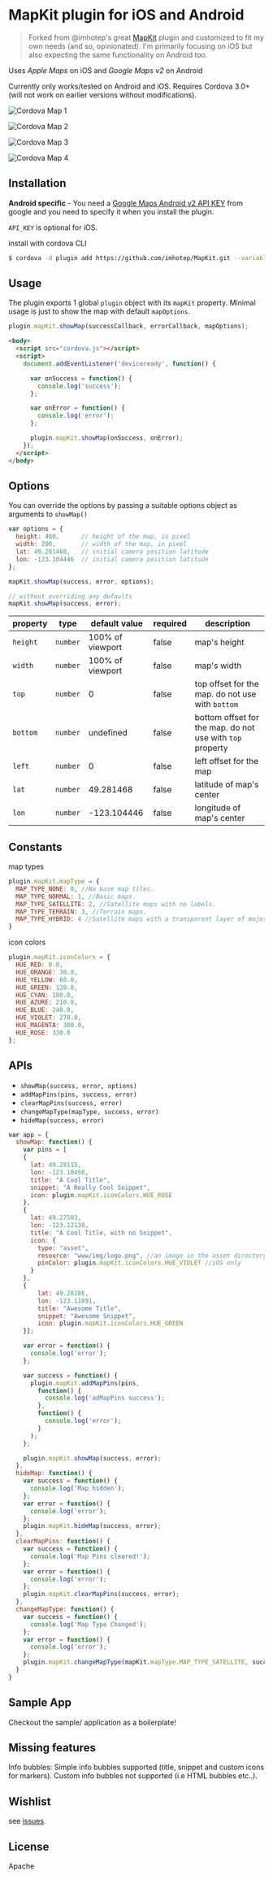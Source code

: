 # MapKit plugin for iOS and Android

> Forked from @imhotep's great [MapKit](https://github.com/imhotep/MapKit) plugin and customized to fit my own needs (and so, opinionated). I'm primarily focusing on iOS but also expecting the same functionality on Android too.

Uses *Apple Maps* on iOS and *Google Maps v2* on Android

Currently only works/tested on Android and iOS. Requires Cordova 3.0+ (will not work on earlier versions without modifications).

![Cordova Map 1](http://i.imgur.com/Mf6oeXal.png)

![Cordova Map 2](http://i.imgur.com/XaaBGeGl.png)

![Cordova Map 3](http://i.imgur.com/3IoDj0Rl.png)

![Cordova Map 4](http://i.imgur.com/Bfzik6Ml.png)

## Installation

**Android specific** - You need a [Google Maps Android v2 API KEY](https://code.google.com/apis/console/) from google and you need to specify it when you install the plugin.

`API_KEY` is optional for iOS.

install with cordova CLI

```sh
$ cordova -d plugin add https://github.com/imhotep/MapKit.git --variable API_KEY="YOUR_API_KEY_FROM_GOOGLE"
```

## Usage

The plugin exports 1 global `plugin` object with its `mapKit` property. Minimal usage is just to show the map with default `mapOptions`.

```js
plugin.mapKit.showMap(successCallback, errorCallback, mapOptions);
```

```html
<body>
  <script src="cordova.js"></script>
  <script>
    document.addEventListener('deviceready', function() {

      var onSuccess = function() {
        console.log('success');
      };

      var onError = function() {
        console.log('error');
      };

      plugin.mapKit.showMap(onSuccess, onError);
    });
  </script>
</body>
```

## Options

You can override the options by passing a suitable options object as arguments to `showMap()`

```js
var options = {
  height: 460,      // height of the map, in pixel
  width: 200,       // width of the map, in pixel
  lat: 49.281468,   // initial camera position latitude
  lon: -123.104446  // initial camera position latitude
};

mapKit.showMap(success, error, options);

// without overriding any defaults
mapKit.showMap(success, error);
```

| property | type | default value | required | description |
| -------- | ---- | ------- | -------- | ----------- |
| `height` | `number` | 100% of viewport | false | map's height |
| `width`  | `number` | 100% of viewport | false | map's width |
| `top`    | `number` | 0 | false | top offset for the map. do not use with `bottom` |
| `bottom`    | `number` | undefined | false | bottom offset for the map. do not use with `top` property |
| `left`    | `number` | 0 | false | left offset for the map |
| `lat`    | `number` | 49.281468 | false | latitude of map's center |
| `lon`    | `number` | -123.104446 | false | longitude of map's center |

## Constants

map types

```js
plugin.mapKit.mapType = {
  MAP_TYPE_NONE: 0, //No base map tiles.
  MAP_TYPE_NORMAL: 1, //Basic maps.
  MAP_TYPE_SATELLITE: 2, //Satellite maps with no labels.
  MAP_TYPE_TERRAIN: 3, //Terrain maps.
  MAP_TYPE_HYBRID: 4 //Satellite maps with a transparent layer of major streets.
}
```

icon colors

```js
plugin.mapKit.iconColors = {
  HUE_RED: 0.0,
  HUE_ORANGE: 30.0,
  HUE_YELLOW: 60.0,
  HUE_GREEN: 120.0,
  HUE_CYAN: 180.0,
  HUE_AZURE: 210.0,
  HUE_BLUE: 240.0,
  HUE_VIOLET: 270.0,
  HUE_MAGENTA: 300.0,
  HUE_ROSE: 330.0
};
```

## APIs

- `showMap(success, error, options)`
- `addMapPins(pins, success, error)`
- `clearMapPins(success, error)`
- `changeMapType(mapType, success, error)`
- `hideMap(success, error)`

```js
var app = {
  showMap: function() {
    var pins = [
    {
      lat: 49.28115,
      lon: -123.10450,
      title: "A Cool Title",
      snippet: "A Really Cool Snippet",
      icon: plugin.mapKit.iconColors.HUE_ROSE
    },
    {
      lat: 49.27503,
      lon: -123.12138,
      title: "A Cool Title, with no Snippet",
      icon: {
        type: "asset",
        resource: "www/img/logo.png", //an image in the asset directory
        pinColor: plugin.mapKit.iconColors.HUE_VIOLET //iOS only
      }
    },
    {
        lat: 49.28286,
        lon: -123.11891,
        title: "Awesome Title",
        snippet: "Awesome Snippet",
        icon: plugin.mapKit.iconColors.HUE_GREEN
    }];

    var error = function() {
      console.log('error');
    };

    var success = function() {
      plugin.mapKit.addMapPins(pins,
        function() {
          console.log('adMapPins success');
        },
        function() {
          console.log('error');
        }
      );
    };

    plugin.mapKit.showMap(success, error);
  },
  hideMap: function() {
    var success = function() {
      console.log('Map hidden');
    };
    var error = function() {
      console.log('error');
    };
    plugin.mapKit.hideMap(success, error);
  },
  clearMapPins: function() {
    var success = function() {
      console.log('Map Pins cleared!');
    };
    var error = function() {
      console.log('error');
    };
    plugin.mapKit.clearMapPins(success, error);
  },
  changeMapType: function() {
    var success = function() {
      console.log('Map Type Changed');
    };
    var error = function() {
      console.log('error');
    };
    plugin.mapKit.changeMapType(mapKit.mapType.MAP_TYPE_SATELLITE, success, error);
  }
}
```

Sample App
----------

Checkout the sample/ application as a boilerplate!

Missing features
----------------

Info bubbles: Simple info bubbles supported (title, snippet and custom icons for markers). Custom info bubbles not supported (i.e HTML bubbles etc..).

## Wishlist

see [issues](https://github.com/armno/MapKit/issues).

License
-------

Apache
